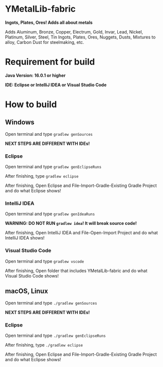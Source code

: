 # YMetalLib-fabric
**Ingots, Plates, Ores! Adds all about metals**

Adds Aluminum, Bronze, Copper, Electrum, Gold, Invar, Lead, Nickel, Platinum, Silver, Steel, Tin Ingots, Plates, Ores, Nuggets, Dusts, Mixtures to alloy, Carbon Dust for steelmaking, etc.

# Requirement for build
**Java Version: 16.0.1 or higher**

**IDE: Eclipse or IntelliJ IDEA or Visual Studio Code**

# How to build

## Windows
Open terminal and type ``gradlew genSources``

**NEXT STEPS ARE DIFFERENT WITH IDEs!**

### Eclipse
Open terminal and type ``gradlew genEclipseRuns``

After finishing, type ``gradlew eclipse``

After finishing, Open Eclipse and File-Import-Gradle-Existing Gradle Project and do what Eclipse shows!

### IntelliJ IDEA
Open terminal and type ``gradlew genIdeaRuns``

**WARNING: DO NOT RUN ``gradlew idea``! It will break source code!**

After finishing, Open IntelliJ IDEA and File-Open-Import Project and do what IntelliJ IDEA shows!

### Visual Studio Code
Open terminal and type ``gradlew vscode``

After finishing, Open folder that includes YMetalLib-fabric and do what Visual Studio Code shows!

## macOS, Linux
Open terminal and type ``./gradlew genSources``

**NEXT STEPS ARE DIFFERENT WITH IDEs!**

### Eclipse
Open terminal and type ``./gradlew genEclipseRuns``

After finishing, type ``./gradlew eclipse``

After finishing, Open Eclipse and File-Import-Gradle-Existing Gradle Project and do what Eclipse shows!
